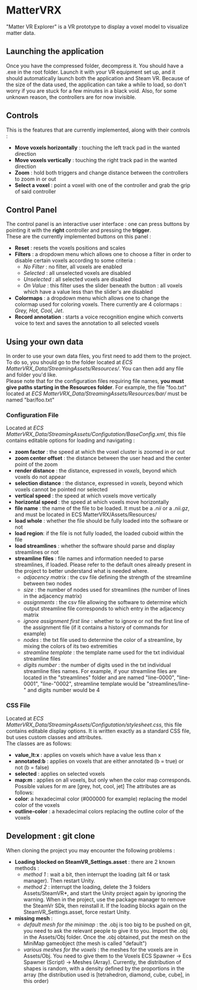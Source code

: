 # MatterVRX
"Matter VR Explorer" is a VR prototype to display a voxel model to visualize matter data.

## Launching the application
Once you have the compressed folder, decompress it. You should have a .exe in the root folder. Launch it with your VR equipment set up, and it should automatically launch both the application and Steam VR. Because of the size of the data used, the application can take a while to load, so don't worry if you are stuck for a few minutes in a black void. Also, for some unknown reason, the controllers are for now invisible.

## Controls
This is the features that are currently implemented, along with their controls :  
- **Move voxels horizontally** : touching the left track pad in the wanted direction
- **Move voxels vertically** : touching the right track pad in the wanted direction
- **Zoom** : hold both triggers and change distance between the controllers to zoom in or out
- **Select a voxel** : point a voxel with one of the controller and grab the grip of said controller

## Control Panel
The control panel is an interactive user interface : one can press buttons by pointing it with the **right** controller and pressing the **trigger**.  
These are the currently implemented buttons on this panel :  
- **Reset** : resets the voxels positions and scales
- **Filters** : a dropdown menu which allows one to choose a filter in order to disable certain voxels according to some criteria :
  - *No Filter* : no filter, all voxels are enabled
  - *Selected* : all unselected voxels are disabled
  - *Unselected* : all selected voxels are disabled
  - *On Value* : this filter uses the slider beneath the button : all voxels which have a value less than the slider's are disabled
- **Colormaps** : a dropdown menu which allows one to change the colormap used for coloring voxels. There currently are 4 colormaps : *Grey, Hot, Cool, Jet*.
- **Record annotation** : starts a voice recognition engine which converts voice to text and saves the annotation to all selected voxels

## Using your own data
In order to use your own data files, you first need to add them to the project. To do so, you should go to the folder located at *ECS MatterVRX_Data/StreamingAssets/Resources/*. You can then add any file and folder you'd like.  
Please note that for the configuration files requiring file names, **you must give paths starting in the Resources folder**. For example, the file "foo.txt" located at *ECS MatterVRX_Data/StreamingAssets/Resources/bar/* must be named "bar/foo.txt"

### Configuration File
Located at *ECS MatterVRX_Data/StreamingAssets/Configutation/BaseConfig.xml*, this file contains editable options for loading and navigating :
- **zoom factor** : the speed at which the voxel cluster is zoomed in or out
- **zoom center offset** : the distance between the user head and the center point of the zoom 
- **render distance** : the distance, expressed in *voxels*, beyond which voxels do not appear
- **selection distance** : the distance, expressed in *voxels*, beyond which voxels cannot be pointed nor selected
- **vertical speed** : the speed at which voxels move vertically
- **horizontal speed** : the speed at which voxels move horizontally
- **file name** : the name of the file to be loaded. It must be a *.nii* or a *.nii.gz*, and must be located in ECS MatterVRX/Assets/Resources/
- **load whole** : whether the file should be fully loaded into the software or not
- **load region**: if the file is not fully loaded, the loaded cuboid within the file
- **load streamlines** : whether the software should parse and display streamlines or not
- **streamline files** : file names and information needed to parse streamlines, if loaded. Please refer to the default ones already present in the project to better understand what is needed where.
  - *adjacency matrix* : the csv file defining the strength of the streamline between two nodes
  - *size* : the number of nodes used for streamlines (the number of lines in the adjacency matrix)
  - *assignments* : the csv file allowing the software to determine which output streamline file corresponds to which entry in the adjacency matrix
  - *ignore assignment first line* : whether to ignore or not the first line of the assignment file (if it contains a history of commands for example)
  - *nodes* : the txt file used to determine the color of a streamline, by mixing the colors of its two extremities
  - *streamline template* : the template name used for the txt individual streamline files
  - *digits number* : the number of digits used in the txt individual streamline files names. For example, if your streamline files are located in the "streamlines" folder and are named "line-0000", "line-0001", "line-"0002", streamline template would be "streamlines/line-" and digits number would be 4

### CSS File
Located at *ECS MatterVRX_Data/StreamingAssets/Configutation/stylesheet.css*, this file contains editable display options. It is written exactly as a standard CSS file, but uses custom classes and attributes.  
The classes are as follows:
- **value_lt:x** : applies on voxels which have a value less than x
- **annotated:b** : applies on voxels that are either annotated (b = true) or not (b = false)
- **selected** : applies on selected voxels
- **map:m** : applies on all voxels, but only when the color map corresponds. Possible values for m are [grey, hot, cool, jet]
The attributes are as follows:
- **color**: a hexadecimal color (#000000 for example) replacing the model color of the voxels
- **outline-color** : a hexadecimal colors replacing the outline color of the voxels


## Development : git clone
When cloning the project you may encounter the following problems :
- **Loading blocked on SteamVR_Settings.asset** : there are 2 known methods :
  - *method 1* : wait a bit, then interrupt the loading (alt f4 or task manager). Then restart Unity.
  - *method 2* : interrupt the loading, delete the 3 folders Assets/SteamVR*, and start the Unity project again by ignoring the warning. When in the project, use the package manager to remove the SteamVr SDk, then reinstall it. If the loading blocks again on the SteamVR_Settings.asset, force restart Unity.
- **missing mesh** :
  - *default mesh for the minimap* : the .obj is too big to be pushed on git, you need to ask the relevant people to give it to you. Import the .obj in the Assets/Obj folder. Once the .obj obtained, put the mesh on the MiniMap gameobject (the mesh is called "default")
  - *various meshes for the voxels* : the meshes for the voxels are in Assets/Obj. You need to give them to the Voxels ECS Spawner -> Ecs Spawner (Script) -> Meshes (Array). Currently, the distribution of shapes is random, with a density defined by the proportions in the array (the distribution used is [tetrahedron, diamond, cube, cube], in this order) 
